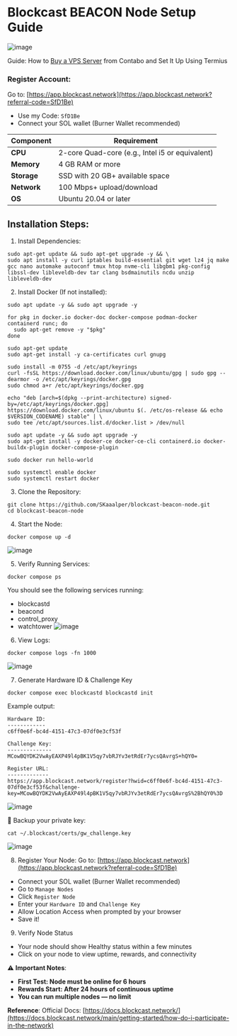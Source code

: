 # Blockcast BEACON Node Setup Guide

![image](https://github.com/user-attachments/assets/94e9bef9-8fe4-436a-a129-05f541ff5682)

Guide: How to [Buy a VPS Server](https://medium.com/@Airdrop_Jheff/guide-on-how-to-buy-a-vps-server-from-contabo-and-set-it-up-on-termius-0928e0e5cb5d) from Contabo and Set It Up Using Termius

### Register Account:
Go to: [https://app.blockcast.network](https://app.blockcast.network?referral-code=SfD1Be)
- Use my Code: `SfD1Be`
- Connect your SOL wallet (Burner Wallet recommended)


| Component   | Requirement                                     |
| ----------- | ----------------------------------------------- |
| **CPU**     | 2-core Quad-core (e.g., Intel i5 or equivalent) |
| **Memory**  | 4 GB RAM or more                                |
| **Storage** | SSD with 20 GB+ available space                 |
| **Network** | 100 Mbps+ upload/download                       |
| **OS**      | Ubuntu 20.04 or later                           |

## Installation Steps:

1. Install Dependencies:
```
sudo apt-get update && sudo apt-get upgrade -y && \
sudo apt install -y curl iptables build-essential git wget lz4 jq make gcc nano automake autoconf tmux htop nvme-cli libgbm1 pkg-config libssl-dev libleveldb-dev tar clang bsdmainutils ncdu unzip libleveldb-dev
```

2. Install Docker (If not installed):
```
sudo apt update -y && sudo apt upgrade -y

for pkg in docker.io docker-doc docker-compose podman-docker containerd runc; do
  sudo apt-get remove -y "$pkg"
done

sudo apt-get update
sudo apt-get install -y ca-certificates curl gnupg

sudo install -m 0755 -d /etc/apt/keyrings
curl -fsSL https://download.docker.com/linux/ubuntu/gpg | sudo gpg --dearmor -o /etc/apt/keyrings/docker.gpg
sudo chmod a+r /etc/apt/keyrings/docker.gpg

echo "deb [arch=$(dpkg --print-architecture) signed-by=/etc/apt/keyrings/docker.gpg] https://download.docker.com/linux/ubuntu $(. /etc/os-release && echo $VERSION_CODENAME) stable" | \
sudo tee /etc/apt/sources.list.d/docker.list > /dev/null

sudo apt update -y && sudo apt upgrade -y
sudo apt-get install -y docker-ce docker-ce-cli containerd.io docker-buildx-plugin docker-compose-plugin

sudo docker run hello-world

sudo systemctl enable docker
sudo systemctl restart docker
```

3. Clone the Repository:
```
git clone https://github.com/SKaaalper/blockcast-beacon-node.git
cd blockcast-beacon-node
```

4. Start the Node:
```
docker compose up -d
```
![image](https://github.com/user-attachments/assets/7f5797d3-9b58-403d-9553-468e2fb570a2)

5. Verify Running Services:
```
docker compose ps
```
You should see the following services running:
- blockcastd
- beacond
- control_proxy
- watchtower
![image](https://github.com/user-attachments/assets/60146836-808c-448d-8fc4-d2b14a2d6c92)

6. View Logs:
```
docker compose logs -fn 1000
```
![image](https://github.com/user-attachments/assets/3d7a6624-29c6-4ee2-ba4d-06bd0ffff4c2)

7. Generate Hardware ID & Challenge Key
```
docker compose exec blockcastd blockcastd init
```
Example output:
```
Hardware ID:
------------
c6ff0e6f-bc4d-4151-47c3-07df0e3cf53f

Challenge Key:
--------------
MCowBQYDK2VwAyEAXP49l4pBK1V5qy7vbRJYv3etRdEr7ycsQAvrgS+hQY0=

Register URL:
-------------
https://app.blockcast.network/register?hwid=c6ff0e6f-bc4d-4151-47c3-07df0e3cf53f&challenge-key=MCowBQYDK2VwAyEAXP49l4pBK1V5qy7vbRJYv3etRdEr7ycsQAvrgS%2BhQY0%3D
```
![image](https://github.com/user-attachments/assets/f26c9fe5-5fe3-4ba7-a4ab-875b58f97548)


📌 Backup your private key:
```
cat ~/.blockcast/certs/gw_challenge.key
```
![image](https://github.com/user-attachments/assets/608fba6f-f147-46d3-9dc4-7b682db23048)

8. Register Your Node:
Go to: [https://app.blockcast.network](https://app.blockcast.network?referral-code=SfD1Be)
- Connect your SOL wallet (Burner Wallet recommended)
- Go to `Manage Nodes`
- Click `Register Node`
- Enter your `Hardware ID` and `Challenge Key`
- Allow Location Access when prompted by your browser
- Save it!

9. Verify Node Status
- Your node should show Healthy status within a few minutes
- Click on your node to view uptime, rewards, and connectivity

⚠️ **Important Notes**:
- **First Test: Node must be online for 6 hours**
- **Rewards Start: After 24 hours of continuous uptime**
- **You can run multiple nodes — no limit**

**Reference**:
Official Docs: [https://docs.blockcast.network/](https://docs.blockcast.network/main/getting-started/how-do-i-participate-in-the-network)



